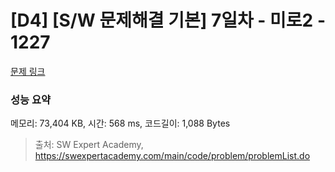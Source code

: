 # [D4] [S/W 문제해결 기본] 7일차 - 미로2 - 1227 

[문제 링크](https://swexpertacademy.com/main/code/problem/problemDetail.do?contestProbId=AV14wL9KAGkCFAYD) 

### 성능 요약

메모리: 73,404 KB, 시간: 568 ms, 코드길이: 1,088 Bytes



> 출처: SW Expert Academy, https://swexpertacademy.com/main/code/problem/problemList.do